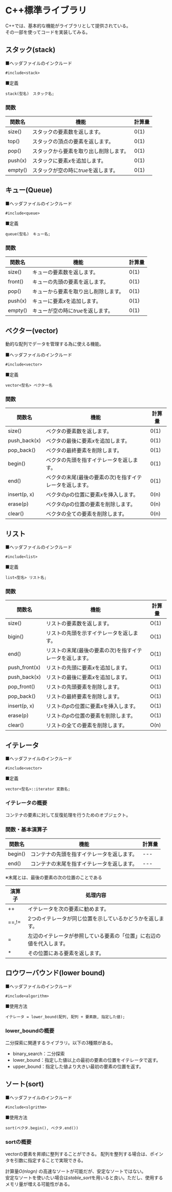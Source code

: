 # C++標準ライブラリ
C++では、基本的な機能がライブラリとして提供されている。  
その一部を使ってコードを実装してみる。

## スタック(stack)
■ヘッダファイルのインクルード
```
#include<stack>
```
■定義
```
stack(型名)　スタック名;
```
### 関数
|関数名|機能|計算量|
|------|----|----|
|size()|スタックの要素数を返します。|0(1)|
|top()|スタックの頂点の要素を返します。|0(1)|
|pop()|スタックから要素を取り出し削除します。|0(1)|
|push(x)|スタックに要素*x*を追加します。|0(1)|
|empty()|スタックが空の時に*true*を返します。|0(1)|

## キュー(Queue)
■ヘッダファイルのインクルード
```
#include<queue>
```
■定義
```
queue(型名)　キュー名;
```
### 関数
|関数名|機能|計算量|
|------|----|----|
|size()|キューの要素数を返します。|0(1)|
|front()|キューの先頭の要素を返します。|0(1)|
|pop()|キューから要素を取り出し削除します。|0(1)|
|push(x)|キューに要素*x*を追加します。|0(1)|
|empty()|キューが空の時に*true*を返します。|0(1)|

## ベクター(vector)
動的な配列でデータを管理する為に使える機能。

■ヘッダファイルのインクルード
```
#include<vector>
```
■定義
```
vector<型名> ベクター名
```

### 関数
|関数名|機能|計算量|
|------|----|----|
|size()|ベクタの要素数を返します。|0(1)|
|push_back(x)|ベクタの最後に要素*x*を追加します。|0(1)|
|pop_back()|ベクタの最終要素を削除します。|0(1)|
|begin()|ベクタの先頭を指すイテレータを返します。|0(1)|
|end()|ベクタの末尾(最後の要素の次)を指すイテレータを返します。|0(1)|
|insert(p, x)|ベクタの*p*の位置に要素*x*を挿入します。|0(n)|
|erase(p)|ベクタの*p*の位置の要素を削除します。|0(n)|
|clear()|ベクタの全ての要素を削除します。|0(n)|

## リスト
■ヘッダファイルのインクルード
```
#include<list>
```
■定義
```
list<型名> リスト名;
```

### 関数
|関数名|機能|計算量|
|------|----|----|
|size()|リストの要素数を返します。|O(1)|
|bigin()|リストの先頭を示すイテレータを返します。|O(1)|
|end()|リストの末尾(最後の要素の次)を指すイテレータを返します。|O(1)|
|push_front(x)|リストの先頭に要素*x*を追加します。|O(1)|
|push_back(x)|リストの最後に要素*x*を追加します。|O(1)|
|pop_front()|リストの先頭要素を削除します。|O(1)|
|pop_back()|リストの最終要素を削除します。|O(1)|
|insert(p, x)|リストの*p*の位置に要素*x*を挿入します。|O(1)|
|erase(p)|リストの*p*の位置の要素を削除します。|O(1)|
|clear()|リストの全ての要素を削除します。|O(n)|

## イテレータ
■ヘッダファイルのインクルード
```
#include<vector>
```
■定義
```
vector<型名>::iterator 変数名;
```

### イテレータの概要
コンテナの要素に対して反復処理を行うためのオブジェクト。


### 関数・基本演算子
|関数名|機能|計算量|
|------|----|----|
|begin()|コンテナの先頭を指すイテレータを返します。|---|
|end()|コンテナの末尾を指すイテレータを返します。|---|
※末尾とは、最後の要素の次の位置のことである

|演算子|処理内容|
|----|----|
| ++ |イテレータを次の要素に勧めます。|
| ==,!=|2つのイテレータが同じ位置を示しているかどうかを返します。|
| =|左辺のイテレータが参照している要素の「位置」に右辺の値を代入します。|
| *|その位置にある要素を返します。|

## ロウワーバウンド(lower bound)
■ヘッダファイルのインクルード
```
#include<algorithm>
```
■使用方法
```
イテレータ = lower_bound(配列, 配列 + 要素数, 指定した値);
```

### lower_boundの概要
二分探索に関連するライブラリ。以下の3種類がある。
 - binary_search：二分探索
 - lower_bound：指定した値以上の最初の要素の位置をイテレータで返す。
 - upper_bound：指定した値より大きい最初の要素の位置を返す。

## ソート(sort)
■ヘッダファイルのインクルード
```
#include<slgrithm>
```
■使用方法
```
sort(ベクタ.begin(), ベクタ.end())
```

### sortの概要
vectorの要素を昇順に整列することができる。
配列を整列する場合は、ポインタを引数に指定することで実現できる。

計算量*O(nlogn)* の高速なソートが可能だが、安定なソートではない。  
安定なソートを使いたい場合は*stable_sort*を用いると良い。ただし、使用するメモリ量が増える可能性がある。